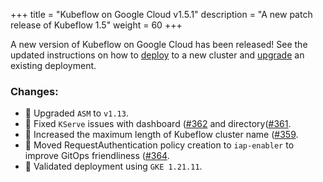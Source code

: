 +++
title = "Kubeflow on Google Cloud v1.5.1"
description = "A new patch release of Kubeflow 1.5"
weight = 60
+++

A new version of Kubeflow on Google Cloud has been released! See the updated instructions on how to [deploy](https://googlecloudplatform.github.io/kubeflow-gke-docs/docs/deploy/) to a new cluster and [upgrade](https://googlecloudplatform.github.io/kubeflow-gke-docs/docs/deploy/upgrade/) an existing deployment.

### Changes:

- 🔼 Upgraded `ASM` to `v1.13`.
- 🔨 Fixed `KServe` issues with dashboard ([#362]((https://github.com/GoogleCloudPlatform/kubeflow-distribution/issues/362)) and directory([#361]((https://github.com/GoogleCloudPlatform/kubeflow-distribution/issues/361)).
- 🚚 Increased the maximum length of Kubeflow cluster name ([#359]((https://github.com/GoogleCloudPlatform/kubeflow-distribution/issues/359)).
- 🚚 Moved RequestAuthentication policy creation to `iap-enabler` to improve GitOps friendliness ([#364]((https://github.com/GoogleCloudPlatform/kubeflow-distribution/issues/364)).
- 🧪 Validated deployment using `GKE 1.21.11`.
